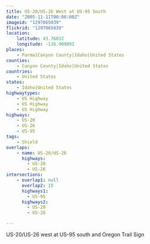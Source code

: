 ```yaml
---
title: US-20/US-26 West at US-95 South
date: "2005-11-11T00:00:00Z"
imageid: "1297065039"
flickrid: "1297065039"
location:
    latitude: 43.76832
    longitude: -116.909091
places:
    - Parma|Canyon County|Idaho|United States
counties:
    - Canyon County|Idaho|United States
countries:
    - United States
states:
    - Idaho|United States
highwaytypes:
    - US Highway
    - US Highway
    - US Highway
highways:
    - US-20
    - US-26
    - US-95
tags:
    - Shield
overlaps:
    - name: US-20/US-26
      highways:
        - US-20
        - US-26
intersections:
    - overlap1: null
      overlap2: 15
      highways1:
        - US-95
      highways2:
        - US-20
        - US-26

---
```

US-20/US-26 west at US-95 south and Oregon Trail Sign